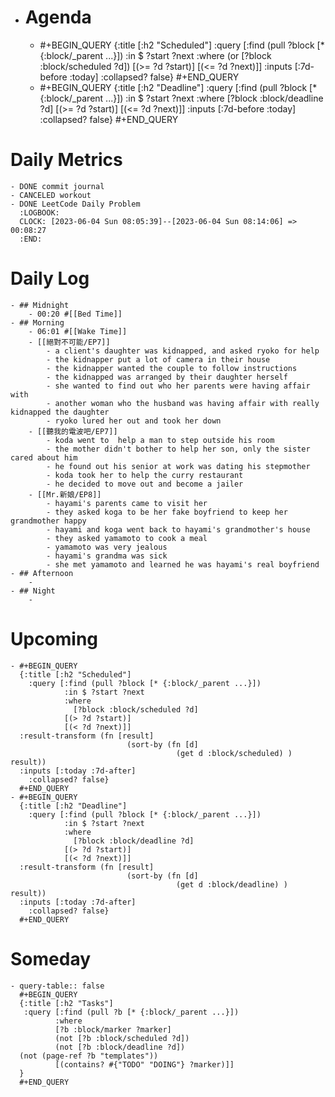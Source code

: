 - # Agenda
	- #+BEGIN_QUERY
	  {:title [:h2 "Scheduled"]
	    :query [:find (pull ?block [* {:block/_parent ...}])
	            :in $ ?start ?next
	            :where
	            (or
	              [?block :block/scheduled ?d])
	            [(>= ?d ?start)]
	            [(<= ?d ?next)]]
	  :inputs [:7d-before :today]
	    :collapsed? false}
	  #+END_QUERY
	- #+BEGIN_QUERY
	  {:title [:h2 "Deadline"]
	    :query [:find (pull ?block [* {:block/_parent ...}])
	            :in $ ?start ?next
	            :where
	              [?block :block/deadline ?d]
	            [(>= ?d ?start)]
	            [(<= ?d ?next)]]
	    :inputs [:7d-before :today]
	    :collapsed? false}
	  #+END_QUERY
# Daily Metrics
	- DONE commit journal
	- CANCELED workout
	- DONE LeetCode Daily Problem
	  :LOGBOOK:
	  CLOCK: [2023-06-04 Sun 08:05:39]--[2023-06-04 Sun 08:14:06] =>  00:08:27
	  :END:
# Daily Log
	- ## Midnight
		- 00:20 #[[Bed Time]]
	- ## Morning
		- 06:01 #[[Wake Time]]
		- [[絕對不可能/EP7]]
			- a client's daughter was kidnapped, and asked ryoko for help
			- the kidnapper put a lot of camera in their house
			- the kidnapper wanted the couple to follow instructions
			- the kidnapped was arranged by their daughter herself
			- she wanted to find out who her parents were having affair with
			- another woman who the husband was having affair with really kidnapped the daughter
			- ryoko lured her out and took her down
		- [[聽我的電波吧/EP7]]
			- koda went to  help a man to step outside his room
			- the mother didn't bother to help her son, only the sister cared about him
			- he found out his senior at work was dating his stepmother
			- koda took her to help the curry restaurant
			- he decided to move out and become a jailer
		- [[Mr.新娘/EP8]]
			- hayami's parents came to visit her
			- they asked koga to be her fake boyfriend to keep her grandmother happy
			- hayami and koga went back to hayami's grandmother's house
			- they asked yamamoto to cook a meal
			- yamamoto was very jealous
			- hayami's grandma was sick
			- she met yamamoto and learned he was hayami's real boyfriend
	- ## Afternoon
		-
	- ## Night
		-
# Upcoming
	- #+BEGIN_QUERY
	  {:title [:h2 "Scheduled"]
	    :query [:find (pull ?block [* {:block/_parent ...}])
	            :in $ ?start ?next
	            :where
	              [?block :block/scheduled ?d]
	            [(> ?d ?start)]
	            [(< ?d ?next)]]
	  :result-transform (fn [result]
	                          (sort-by (fn [d]
	                                     (get d :block/scheduled) ) result))    
	  :inputs [:today :7d-after]
	    :collapsed? false}
	  #+END_QUERY
	- #+BEGIN_QUERY
	  {:title [:h2 "Deadline"]
	    :query [:find (pull ?block [* {:block/_parent ...}])
	            :in $ ?start ?next
	            :where
	              [?block :block/deadline ?d]
	            [(> ?d ?start)]
	            [(< ?d ?next)]]
	  :result-transform (fn [result]
	                          (sort-by (fn [d]
	                                     (get d :block/deadline) ) result))    
	  :inputs [:today :7d-after]
	    :collapsed? false}
	  #+END_QUERY
# Someday
	- query-table:: false
	  #+BEGIN_QUERY
	  {:title [:h2 "Tasks"]
	   :query [:find (pull ?b [* {:block/_parent ...}])
	          :where
	          [?b :block/marker ?marker]
	          (not [?b :block/scheduled ?d])
	          (not [?b :block/deadline ?d])
	  (not (page-ref ?b "templates"))
	          [(contains? #{"TODO" "DOING"} ?marker)]]
	  }
	  #+END_QUERY